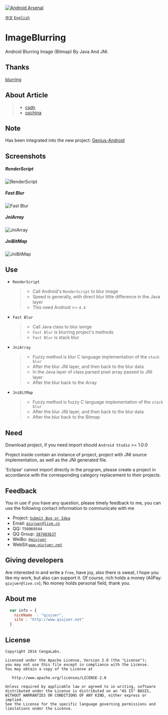 [![Android Arsenal](https://img.shields.io/badge/Android%20Arsenal-ImageBlurring-brightgreen.svg?style=flat)](https://android-arsenal.com/details/1/1464)

[`中文`](README-ZH.md) [`English`](README.md) 

ImageBlurring
=============

Android Blurring Image (Bitmap) By Java And JNI.


## Thanks
[blurring](https://github.com/paveldudka/blurring)


## About Article

> *  [csdn](http://blog.csdn.net/qiujuer/article/details/24282047)
> *  [oschina](http://www.oschina.net/question/1377710_151988)


## Note

Has been integrated into the new project: [Genius-Android](https://github.com/qiujuer/Genius-Android.git)


## Screenshots

##### RenderScript
![RenderScript](images/001.jpg)

##### Fast Blur
![Fast Blur](images/002.jpg)

##### JniArray
![JniArray](images/003.jpg)

##### JniBitMap
![JniBitMap](images/004.jpg)


## Use

* `RenderScript`
  > *  Call Android's `RenderScript` to blur image
  > *  Speed is generally, with direct blur little difference in the Java layer
  > *  This need Android >= `4.4` 

* `Fast Blur`
  > *  Call Java class to blur iamge
  > *  `Fast Blur` is blurring project's methods
  > *  `Fast Blur` is stack blur

* `JniArray`
  > *  Fuzzy method is blur C language implementation of the `stack blur` 
  > *  After the blur JNI layer, and then back to the blur data
  > *  In the Java layer of class parsed pixel array passed to JNI layer
  > *  After the blur back to the Array

* `JniBitMap`
  > *  Fuzzy method is fuzzy C language implementation of the `stack blur` 
  > *  After the blur JNI layer, and then back to the blur data
  > *  After the blur back to the Bitmap


## Need

Download project, if you need import should `Android Studio` >= 1.0.0

Project inside contain an instance of project, project with JNI source implementation, as well as the JNI generated file.

'Eclipse' cannot import directly in the program, please create a project in accordance with the corresponding category replacement to their projects.


## Feedback

You in use if you have any question, please timely feedback to me, you can use the following contact information to communicate with me

* Project: [`Submit Bug or Idea`](https://github.com/qiujuer/ImageBlurring/issues)
* Email: [`qiujuer@live.cn`](mailto:qiujuer@live.cn)
* QQ: `756069544`
* QQ Group: [`387403637`](http://shang.qq.com/wpa/qunwpa?idkey=3f1ed8e41ed84b07775ca593032c5d956fbd8c3320ce94817bace00549d58a8f)
* WeiBo: [`@qiujuer`](http://weibo.com/qiujuer)
* WebSit:[`www.qiujuer.net`](http://www.qiujuer.net)


## Giving developers

Are interested in and write a `free`, have joy, also there is sweat, I hope you like my work, but also can support it.
Of course, rich holds a money (AliPay: `qiujuer@live.cn`); No money holds personal field, thank you.


## About me

```javascript
  var info = {
    nickName  : "qiujuer",
    site : "http://www.qiujuer.net"
  }
```


License
--------

    Copyright 2014 CengaLabs.

    Licensed under the Apache License, Version 2.0 (the "License");
    you may not use this file except in compliance with the License.
    You may obtain a copy of the License at

       http://www.apache.org/licenses/LICENSE-2.0

    Unless required by applicable law or agreed to in writing, software
    distributed under the License is distributed on an "AS IS" BASIS,
    WITHOUT WARRANTIES OR CONDITIONS OF ANY KIND, either express or implied.
    See the License for the specific language governing permissions and
    limitations under the License.

